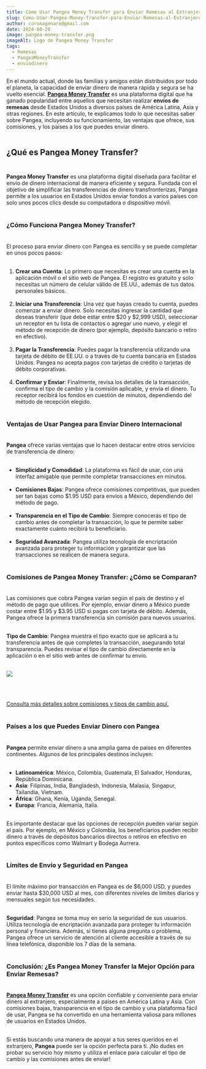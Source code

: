 ```yaml
---
title: Cómo Usar Pangea Money Transfer para Enviar Remesas al Extranjero.
slug: Como-Usar-Pangea-Money-Transfer-para-Enviar-Remesas-al-Extranjero
author: coronagenaro@gmail.com
date: 2024-08-28
image: pangea-money-transfer.png
imageAlt: Logo de Pangea Money Transfer
tags:
  - Remesas
  - PangeaMoneyTransfer
  - enviodinero
---
```

<!--StartFragment-->

En el mundo actual, donde las familias y amigos están distribuidos por todo el planeta, la capacidad de enviar dinero de manera rápida y segura se ha vuelto esencial. **[Pangea Money Transfer](https://pangeamoneytransfer.com/es/)** es una plataforma digital que ha ganado popularidad entre aquellos que necesitan realizar **envíos de remesas** desde Estados Unidos a diversos países de América Latina, Asia y otras regiones. En este artículo, te explicamos todo lo que necesitas saber sobre Pangea, incluyendo su funcionamiento, las ventajas que ofrece, sus comisiones, y los países a los que puedes enviar dinero.<br/><br/>

## **¿Qué es Pangea Money Transfer?<br/><br/>**

**Pangea Money Transfer** es una plataforma digital diseñada para facilitar el envío de dinero internacional de manera eficiente y segura. Fundada con el objetivo de simplificar las transferencias de dinero transfronterizas, Pangea permite a los usuarios en Estados Unidos enviar fondos a varios países con solo unos pocos clics desde su computadora o dispositivo móvil.<br/><br/>

### **¿Cómo Funciona Pangea Money Transfer?<br/><br/>**

El proceso para enviar dinero con Pangea es sencillo y se puede completar en unos pocos pasos:<br/><br/>

1. **Crear una Cuenta**: Lo primero que necesitas es crear una cuenta en la aplicación móvil o el sitio web de Pangea. El registro es gratuito y solo necesitas un número de celular válido de EE.UU., además de tus datos personales básicos.<br/><br/>
2. **Iniciar una Transferencia**: Una vez que hayas creado tu cuenta, puedes comenzar a enviar dinero. Solo necesitas ingresar la cantidad que deseas transferir (que debe estar entre $20 y $2,999 USD), seleccionar un receptor en tu lista de contactos o agregar uno nuevo, y elegir el método de recepción de dinero (por ejemplo, depósito bancario o retiro en efectivo).<br/><br/>
3. **Pagar la Transferencia**: Puedes pagar la transferencia utilizando una tarjeta de débito de EE.UU. o a través de tu cuenta bancaria en Estados Unidos. Pangea no acepta pagos con tarjetas de crédito o tarjetas de débito corporativas.<br/><br/>
4. **Confirmar y Enviar**: Finalmente, revisa los detalles de la transacción, confirma el tipo de cambio y la comisión aplicable, y envía el dinero. Tu receptor recibirá los fondos en cuestión de minutos, dependiendo del método de recepción elegido.<br/><br/>

### **Ventajas de Usar Pangea para Enviar Dinero Internacional<br/><br/>**

**Pangea** ofrece varias ventajas que lo hacen destacar entre otros servicios de transferencia de dinero:<br/><br/>

* **Simplicidad y Comodidad**: La plataforma es fácil de usar, con una interfaz amigable que permite completar transacciones en minutos.<br/><br/>
* **Comisiones Bajas**: Pangea ofrece comisiones competitivas, que pueden ser tan bajas como $1.95 USD para envíos a México, dependiendo del método de pago.<br/><br/>
* **Transparencia en el Tipo de Cambio**: Siempre conocerás el tipo de cambio antes de completar la transacción, lo que te permite saber exactamente cuánto recibirá tu beneficiario.<br/><br/>
* **Seguridad Avanzada**: Pangea utiliza tecnología de encriptación avanzada para proteger tu información y garantizar que las transacciones se realicen de manera segura.<br/><br/>

### **Comisiones de Pangea Money Transfer: ¿Cómo se Comparan?<br/><br/>**

Las comisiones que cobra Pangea varían según el país de destino y el método de pago que utilices. Por ejemplo, enviar dinero a México puede costar entre $1.95 y $3.95 USD si pagas con tarjeta de débito. Además, Pangea ofrece la primera transferencia sin comisión para nuevos usuarios.<br/><br/>

**Tipo de Cambio**: Pangea muestra el tipo exacto que se aplicará a tu transferencia antes de que completes la transacción, asegurando total transparencia. Puedes revisar el tipo de cambio directamente en la aplicación o en el sitio web antes de confirmar tu envío.<br/><br/>

![](https://media.licdn.com/dms/image/v2/D4E12AQE8pDcDGxIQlA/article-inline_image-shrink_1500_2232/article-inline_image-shrink_1500_2232/0/1724735605498?e=1730332800&v=beta&t=XXq81syFwlR8BqfiPGtWtVktFAJdcbguA5fOYSKs-EM)

<br/><br/>

[Consulta más detalles sobre comisiones y tipos de cambio aquí.](https://app.pangeamoneytransfer.com/)<br/><br/>

### **Países a los que Puedes Enviar Dinero con Pangea<br/><br/>**

**Pangea** permite enviar dinero a una amplia gama de países en diferentes continentes. Algunos de los principales destinos incluyen:<br/><br/>

* **Latinoamérica**: México, Colombia, Guatemala, El Salvador, Honduras, República Dominicana.
* **Asia**: Filipinas, India, Bangladesh, Indonesia, Malasia, Singapur, Tailandia, Vietnam.
* **África**: Ghana, Kenia, Uganda, Senegal.
* **Europa**: Francia, Alemania, Italia.<br/><br/>

Es importante destacar que las opciones de recepción pueden variar según el país. Por ejemplo, en México y Colombia, los beneficiarios pueden recibir dinero a través de depósitos bancarios directos o retiros en efectivo en puntos específicos como Walmart y Bodega Aurrera.<br/><br/>

### **Límites de Envío y Seguridad en Pangea<br/><br/>**

El límite máximo por transacción en Pangea es de $6,000 USD, y puedes enviar hasta $30,000 USD al mes, con diferentes niveles de límites diarios y mensuales según tus necesidades.<br/><br/>

**Seguridad**: Pangea se toma muy en serio la seguridad de sus usuarios. Utiliza tecnología de encriptación avanzada para proteger tu información personal y financiera. Además, si tienes alguna pregunta o problema, Pangea ofrece un servicio de atención al cliente accesible a través de su línea telefónica, disponible los 7 días de la semana.<br/><br/>

### **Conclusión: ¿Es Pangea Money Transfer la Mejor Opción para Enviar Remesas?<br/><br/>**

**[Pangea Money Transfer](https://pangeamoneytransfer.com/es/)** es una opción confiable y conveniente para enviar dinero al extranjero, especialmente a países en América Latina y Asia. Con comisiones bajas, transparencia en el tipo de cambio y una plataforma fácil de usar, Pangea se ha convertido en una herramienta valiosa para millones de usuarios en Estados Unidos.<br/><br/>

Si estás buscando una manera de apoyar a tus seres queridos en el extranjero, **Pangea** puede ser la opción perfecta para ti. ¡No dudes en probar su servicio hoy mismo y utiliza el enlace para calcular el tipo de cambio y las comisiones antes de enviar!<br/><br/>

<!--EndFragment-->